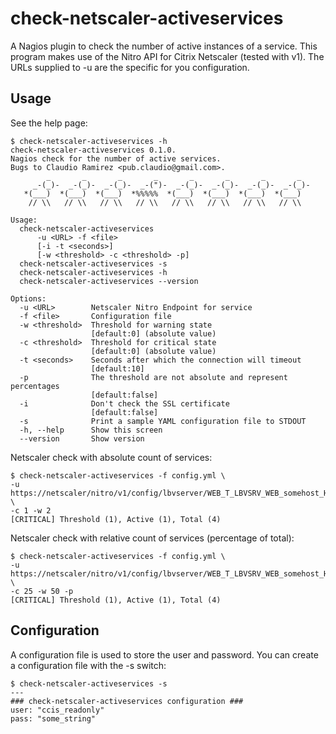 # check-netscaler-activeservices

A Nagios plugin to check the number of active instances of a service.
This program makes use of the Nitro API for Citrix Netscaler (tested with v1). The URLs supplied to -u are the specific for you configuration.

## Usage

See the help page:

```
$ check-netscaler-activeservices -h
check-netscaler-activeservices 0.1.0.
Nagios check for the number of active services.
Bugs to Claudio Ramirez <pub.claudio@gmail.com>.
        _       _       _       _       _       _       _       _
     _-(_)-  _-(_)-  _-(_)-  _-(")-  _-(_)-  _-(_)-  _-(_)-  _-(_)-
   *(___)  *(___)  *(___)  *%%%%%  *(___)  *(___)  *(___)  *(___)
    // \\   // \\   // \\   // \\   // \\   // \\   // \\   // \\

Usage:
  check-netscaler-activeservices
      -u <URL> -f <file>
      [-i -t <seconds>]
      [-w <threshold> -c <threshold> -p]
  check-netscaler-activeservices -s
  check-netscaler-activeservices -h
  check-netscaler-activeservices --version

Options:
  -u <URL>        Netscaler Nitro Endpoint for service
  -f <file>       Configuration file
  -w <threshold>  Threshold for warning state
                  [default:0] (absolute value)
  -c <threshold>  Threshold for critical state
                  [default:0] (absolute value)
  -t <seconds>    Seconds after which the connection will timeout
                  [default:10]
  -p              The threshold are not absolute and represent percentages
                  [default:false]
  -i              Don't check the SSL certificate
                  [default:false]
  -s              Print a sample YAML configuration file to STDOUT
  -h, --help      Show this screen
  --version       Show version

```

Netscaler check with absolute count of services:

```
$ check-netscaler-activeservices -f config.yml \
-u https://netscaler/nitro/v1/config/lbvserver/WEB_T_LBVSRV_WEB_somehost_HTTPS \
-c 1 -w 2
[CRITICAL] Threshold (1), Active (1), Total (4)
```

Netscaler check with relative count of services (percentage of total):

```
$ check-netscaler-activeservices -f config.yml \
-u https://netscaler/nitro/v1/config/lbvserver/WEB_T_LBVSRV_WEB_somehost_HTTPS \
-c 25 -w 50 -p
[CRITICAL] Threshold (1), Active (1), Total (4)

```

## Configuration

A configuration file is used to store the user and password. You can create a configuration file with the -s switch:

```
$ check-netscaler-activeservices -s
---
### check-netscaler-activeservices configuration ###
user: "ccis_readonly"
pass: "some_string"

```

